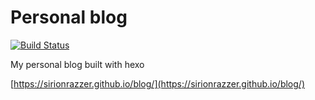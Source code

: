 # Personal blog
[![Build Status](https://travis-ci.org/SirionRazzer/blog.svg?branch=master)](https://travis-ci.org/SirionRazzer/blog)


 My personal blog built with hexo
 
 [https://sirionrazzer.github.io/blog/](https://sirionrazzer.github.io/blog/)
